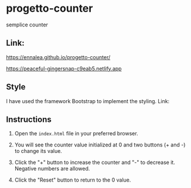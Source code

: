 # progetto-counter
 semplice counter

 ## Link: 
 https://ennalea.github.io/progetto-counter/

 https://peaceful-gingersnap-c9eab5.netlify.app

 ## Style 
 I have used the framework Bootstrap to implement the styling.
 Link:
     <link
      href="https://cdn.jsdelivr.net/npm/bootstrap@5.3.2/dist/css/bootstrap.min.css"
      rel="stylesheet"
      integrity="sha384-T3c6CoIi6uLrA9TneNEoa7RxnatzjcDSCmG1MXxSR1GAsXEV/Dwwykc2MPK8M2HN"
      crossorigin="anonymous"
    />

 ## Instructions

1. Open the `index.html` file in your preferred browser.

2. You will see the counter value initialized at 0 and two buttons (+ and -) to change its value.

3. Click the "+" button to increase the counter and "-" to decrease it. Negative numbers are allowed.

4. Click the "Reset" button to return to the 0 value.

